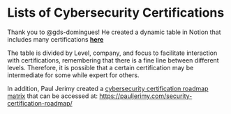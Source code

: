 # Lists of Cybersecurity Certifications

Thank you to @gds-domingues! He created a dynamic table in Notion that includes many certifications [**here**](https://dominguesdefence.notion.site/fb189bd84e6e45cb96464ea7a2f9d49d?v=91180489cebe4a1f979b9bfdcc324e29)

The table is divided by Level, company, and focus to facilitate interaction with certifications, remembering that there is a fine line between different levels. Therefore, it is possible that a certain certification may be intermediate for some while expert for others.

In addition, Paul Jerimy created a [cybersecurity certification roadmap matrix](https://github.com/PaulJerimy/SecCertRoadmapHTML) that can be accessed at: https://pauljerimy.com/security-certification-roadmap/ 
